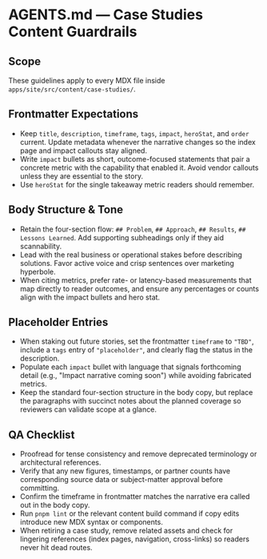# AGENTS.md — Case Studies Content Guardrails

## Scope
These guidelines apply to every MDX file inside `apps/site/src/content/case-studies/`.

## Frontmatter Expectations
- Keep `title`, `description`, `timeframe`, `tags`, `impact`, `heroStat`, and `order` current. Update metadata whenever the narrative changes so the index page and impact callouts stay aligned.
- Write `impact` bullets as short, outcome-focused statements that pair a concrete metric with the capability that enabled it. Avoid vendor callouts unless they are essential to the story.
- Use `heroStat` for the single takeaway metric readers should remember.

## Body Structure & Tone
- Retain the four-section flow: `## Problem`, `## Approach`, `## Results`, `## Lessons Learned`. Add supporting subheadings only if they aid scannability.
- Lead with the real business or operational stakes before describing solutions. Favor active voice and crisp sentences over marketing hyperbole.
- When citing metrics, prefer rate- or latency-based measurements that map directly to reader outcomes, and ensure any percentages or counts align with the impact bullets and hero stat.

## Placeholder Entries
- When staking out future stories, set the frontmatter `timeframe` to `"TBD"`, include a `tags` entry of `"placeholder"`, and clearly flag the status in the description.
- Populate each `impact` bullet with language that signals forthcoming detail (e.g., "Impact narrative coming soon") while avoiding fabricated metrics.
- Keep the standard four-section structure in the body copy, but replace the paragraphs with succinct notes about the planned coverage so reviewers can validate scope at a glance.

## QA Checklist
- Proofread for tense consistency and remove deprecated terminology or architectural references.
- Verify that any new figures, timestamps, or partner counts have corresponding source data or subject-matter approval before committing.
- Confirm the timeframe in frontmatter matches the narrative era called out in the body copy.
- Run `pnpm lint` or the relevant content build command if copy edits introduce new MDX syntax or components.
- When retiring a case study, remove related assets and check for lingering references (index pages, navigation, cross-links) so readers never hit dead routes.
